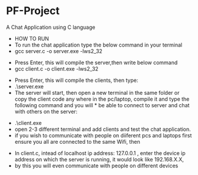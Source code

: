 # PF-Project
A Chat Application using C language 

* HOW TO RUN
* To run the chat application type the below command in your terminal
* gcc server.c -o server.exe -lws2_32
- Press Enter, this will compile the server,then write below command
- gcc client.c -o client.exe -lws2_32
* Press Enter, this will compile the clients, then type:
* .\server.exe
* The server will start, then open a new terminal in the same folder or copy the client code any where in the pc/laptop, compile it and type the following command and you will * be able to connect to server and chat with others on the server:
- .\client.exe
- open 2-3 different terminal and add clients and test the chat application.
- if you wish to communicate with people on diiferent pcs and laptops first ensure you all are connected to the same Wifi, then 
* In client.c, intead of localhost ip address: 127.0.0.1 , enter the device ip address on which the server is running, it would look like 192.168.X.X,
* by this you will even communicate with people on different devices 
